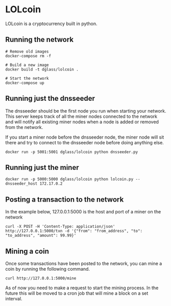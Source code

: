 # LOLcoin

LOLcoin is a cryptocurrency built in python. 

## Running the network

```
# Remove old images
docker-compose rm -f

# Build a new image
docker build -t dglass/lolcoin .

# Start the network
docker-compose up
```

## Running just the dnsseeder
The dnsseeder should be the first node you run when starting your network. This server keeps track of all the miner nodes connected to the network and will notify all existing miner nodes when a node is added or removed from the network.

If you start a miner node before the dnsseeder node, the miner node will sit there and try to connect to the dnsseeder node before doing anything else.
```
docker run -p 5001:5001 dglass/lolcoin python dnsseeder.py
```

## Running just the miner

```
docker run -p 5000:5000 dglass/lolcoin python lolcoin.py --dnsseeder_host 172.17.0.2
```

## Posting a transaction to the network
In the example below, 127.0.0.1:5000 is the host and port of a miner on the network
```
curl -X POST -H 'Content-Type: application/json' http://127.0.0.1:5000/txn -d '{"from": "from_address", "to": "to_address", "amount": 99.99}'
```

## Mining a coin
Once some transactions have been posted to the network, you can mine a coin by running the following command. 
```
curl http://127.0.0.1:5000/mine
```
As of now you need to make a request to start the mining process. In the future this will be moved to a cron job that will mine a block on a set interval.